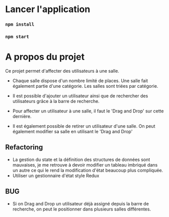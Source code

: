 # Lancer l'application

### `npm install`
### `npm start`

# A propos du projet

Ce projet permet d'affecter des utilisateurs à une salle.

 - Chaque salle dispose d'un nombre limité de places. Une salle fait également partie d'une catégorie. Les salles sont triées par catégorie.
 - Il est possible d'ajouter un utilisateur ainsi que de rechercher des utilisateurs grâce à la barre de recherche.
 - Pour affecter un utilisateur à une salle, il faut le 'Drag and Drop' sur cette dernière.

 - Il est également possible de retirer un utilisateur d'une salle. On peut également modifier sa salle en utilisant le 'Drag and Drop'

## Refactoring
 - La gestion du state et la définition des structures de données sont mauvaises, je me retrouve à devoir modifier un tableau imbriqué dans un autre ce qui le rend la modification d'état beaucoup plus compliquée.
  - Utiliser un gestionnaire d'état style Redux

## BUG

 - Si on Drag and Drop un utilisateur déjà assigné depuis la barre de recherche, on peut le positionner dans plusieurs salles différentes.